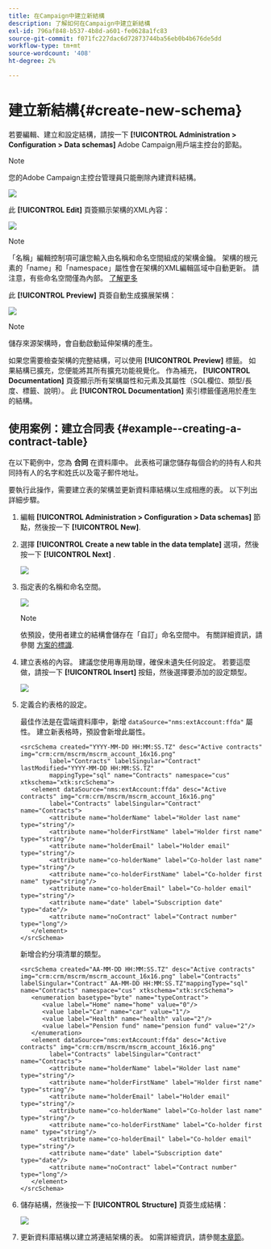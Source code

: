 ```yaml
---
title: 在Campaign中建立新結構
description: 了解如何在Campaign中建立新結構
exl-id: 796af848-b537-4b8d-a601-fe0628a1fc83
source-git-commit: f071fc227dac6d72873744ba56eb0b4b676de5dd
workflow-type: tm+mt
source-wordcount: '408'
ht-degree: 2%

---
```


# 建立新結構{#create-new-schema}

若要編輯、建立和設定結構，請按一下 **[!UICONTROL Administration > Configuration > Data schemas]** Adobe Campaign用戶端主控台的節點。

>[!NOTE]
>
>您的Adobe Campaign主控台管理員只能刪除內建資料結構。

![](assets/schema_navtree.png)

此 **[!UICONTROL Edit]** 頁簽顯示架構的XML內容：

![](assets/schema_edition.png)

>[!NOTE]
>
>「名稱」編輯控制項可讓您輸入由名稱和命名空間組成的架構金鑰。 架構的根元素的「name」和「namespace」屬性會在架構的XML編輯區域中自動更新。 請注意，有些命名空間僅為內部。 [了解更多](schemas.md#reserved-namespaces)

此 **[!UICONTROL Preview]** 頁簽自動生成擴展架構：

![](assets/schema_edition2.png)

>[!NOTE]
>
>儲存來源架構時，會自動啟動延伸架構的產生。

如果您需要檢查架構的完整結構，可以使用 **[!UICONTROL Preview]** 標籤。 如果結構已擴充，您便能將其所有擴充功能視覺化。 作為補充， **[!UICONTROL Documentation]** 頁簽顯示所有架構屬性和元素及其屬性（SQL欄位、類型/長度、標籤、說明）。 此 **[!UICONTROL Documentation]** 索引標籤僅適用於產生的結構。

## 使用案例：建立合同表 {#example--creating-a-contract-table}

在以下範例中，您為 **合同** 在資料庫中。 此表格可讓您儲存每個合約的持有人和共同持有人的名字和姓氏以及電子郵件地址。

要執行此操作，需要建立表的架構並更新資料庫結構以生成相應的表。 以下列出詳細步驟。

1. 編輯 **[!UICONTROL Administration > Configuration > Data schemas]** 節點，然後按一下 **[!UICONTROL New]**.
1. 選擇 **[!UICONTROL Create a new table in the data template]** 選項，然後按一下 **[!UICONTROL Next]** .

   ![](assets/create_new_schema.png)

1. 指定表的名稱和命名空間。

   ![](assets/create_new_param.png)

   >[!NOTE]
   >
   >依預設，使用者建立的結構會儲存在「自訂」命名空間中。 有關詳細資訊，請參閱 [方案的標識](extend-schema.md#identification-of-a-schema).

1. 建立表格的內容。 建議您使用專用助理，確保未遺失任何設定。 若要這麼做，請按一下 **[!UICONTROL Insert]** 按鈕，然後選擇要添加的設定類型。

   ![](assets/create_new_content.png)

1. 定義合約表格的設定。

   最佳作法是在雲端資料庫中，新增 `dataSource="nms:extAccount:ffda"` 屬性。 建立新表格時，預設會新增此屬性。

   ```
   <srcSchema created="YYYY-MM-DD HH:MM:SS.TZ" desc="Active contracts" img="crm:crm/mscrm/mscrm_account_16x16.png"
           label="Contracts" labelSingular="Contract" lastModified="YYYY-MM-DD HH:MM:SS.TZ"
           mappingType="sql" name="Contracts" namespace="cus" xtkschema="xtk:srcSchema">
      <element dataSource="nms:extAccount:ffda" desc="Active contracts" img="crm:crm/mscrm/mscrm_account_16x16.png"
           label="Contracts" labelSingular="Contract" name="Contracts">
           <attribute name="holderName" label="Holder last name" type="string"/>
           <attribute name="holderFirstName" label="Holder first name" type="string"/>
           <attribute name="holderEmail" label="Holder email" type="string"/>
           <attribute name="co-holderName" label="Co-holder last name" type="string"/>           
           <attribute name="co-holderFirstName" label="Co-holder first name" type="string"/>           
           <attribute name="co-holderEmail" label="Co-holder email" type="string"/>    
           <attribute name="date" label="Subscription date" type="date"/>     
           <attribute name="noContract" label="Contract number" type="long"/> 
      </element>
   </srcSchema>
   ```

   新增合約分項清單的類型。

   ```
   <srcSchema created="AA-MM-DD HH:MM:SS.TZ" desc="Active contracts" img="crm:crm/mscrm/mscrm_account_16x16.png" label="Contracts" labelSingular="Contract" AA-MM-DD HH:MM:SS.TZ"mappingType="sql" name="Contracts" namespace="cus" xtkschema="xtk:srcSchema">
      <enumeration basetype="byte" name="typeContract">
         <value label="Home" name="home" value="0"/>
         <value label="Car" name="car" value="1"/>
         <value label="Health" name="health" value="2"/>
         <value label="Pension fund" name="pension fund" value="2"/>
      </enumeration>
      <element dataSource="nms:extAccount:ffda" desc="Active contracts" img="crm:crm/mscrm/mscrm_account_16x16.png"
           label="Contracts" labelSingular="Contract" name="Contracts">
           <attribute name="holderName" label="Holder last name" type="string"/>
           <attribute name="holderFirstName" label="Holder first name" type="string"/>
           <attribute name="holderEmail" label="Holder email" type="string"/>
           <attribute name="co-holderName" label="Co-holder last name" type="string"/>           
           <attribute name="co-holderFirstName" label="Co-holder first name" type="string"/>           
           <attribute name="co-holderEmail" label="Co-holder email" type="string"/>    
           <attribute name="date" label="Subscription date" type="date"/>     
           <attribute name="noContract" label="Contract number" type="long"/> 
      </element>
   </srcSchema>
   ```

1. 儲存結構，然後按一下 **[!UICONTROL Structure]** 頁簽生成結構：

   ![](assets/configuration_structure.png)

1. 更新資料庫結構以建立將連結架構的表。 如需詳細資訊，請參閱[本章節](update-database-structure.md)。
